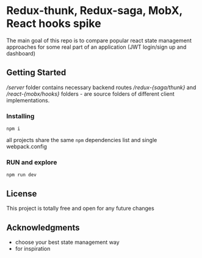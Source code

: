 # Redux-thunk, Redux-saga, MobX, React hooks spike

The main goal of this repo is to compare popular react state management approaches for some real part of an application (JWT login/sign up and dashboard)

## Getting Started
*/server* folder contains necessary backend routes
*/redux-{saga/thunk}* and */react-{mobx/hooks}* folders - are source folders of different client implementations.

### Installing
```
npm i
```
all projects share the same `npm` dependencies list and single webpack.config

### RUN and explore

```
npm run dev
```

## License

This project is totally free and open for any future changes

## Acknowledgments

* choose your best state management way
* for inspiration
